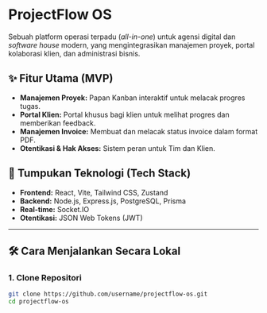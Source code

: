 # ProjectFlow OS

Sebuah platform operasi terpadu (*all-in-one*) untuk agensi digital dan *software house* modern, yang mengintegrasikan manajemen proyek, portal kolaborasi klien, dan administrasi bisnis.

## ✨ Fitur Utama (MVP)

- **Manajemen Proyek:** Papan Kanban interaktif untuk melacak progres tugas.
- **Portal Klien:** Portal khusus bagi klien untuk melihat progres dan memberikan feedback.
- **Manajemen Invoice:** Membuat dan melacak status invoice dalam format PDF.
- **Otentikasi & Hak Akses:** Sistem peran untuk Tim dan Klien.

## 🚀 Tumpukan Teknologi (Tech Stack)

- **Frontend:** React, Vite, Tailwind CSS, Zustand
- **Backend:** Node.js, Express.js, PostgreSQL, Prisma
- **Real-time:** Socket.IO
- **Otentikasi:** JSON Web Tokens (JWT)

---

## 🛠️ Cara Menjalankan Secara Lokal

### 1. Clone Repositori

```bash
git clone https://github.com/username/projectflow-os.git
cd projectflow-os

